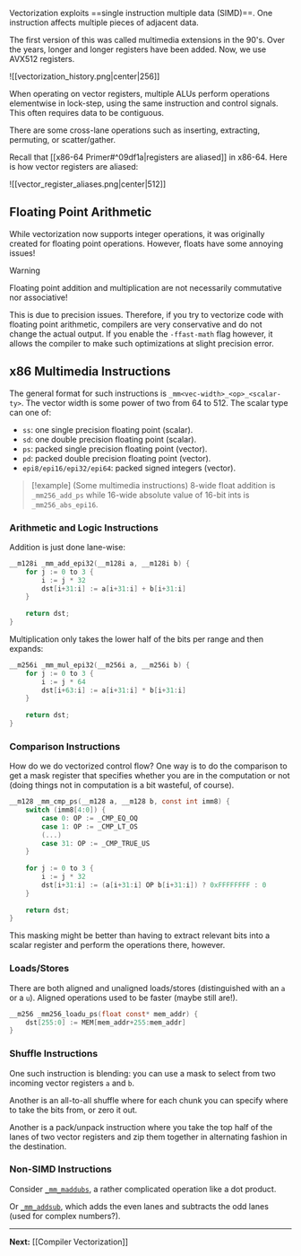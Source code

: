 Vectorization exploits ==single instruction multiple data (SIMD)==. One instruction affects multiple pieces of adjacent data.

The first version of this was called multimedia extensions in the 90's. Over the years, longer and longer registers have been added. Now, we use AVX512 registers.

![[vectorization_history.png|center|256]]

When operating on vector registers, multiple ALUs perform operations elementwise in lock-step, using the same instruction and control signals. This often requires data to be contiguous.

There are some cross-lane operations such as inserting, extracting, permuting, or scatter/gather.

Recall that [[x86-64 Primer#^09df1a|registers are aliased]] in x86-64. Here is how vector registers are aliased:

![[vector_register_aliases.png|center|512]]

## Floating Point Arithmetic

While vectorization now supports integer operations, it was originally created for floating point operations. However, floats have some annoying issues!

> [!warning]
> Floating point addition and multiplication are not necessarily commutative nor associative!

This is due to precision issues. Therefore, if you try to vectorize code with floating point arithmetic, compilers are very conservative and do not change the actual output. If you enable the `-ffast-math` flag however, it allows the compiler to make such optimizations at slight precision error.

## x86 Multimedia Instructions

The general format for such instructions is `_mm<vec-width>_<op>_<scalar-ty>`. The vector width is some power of two from 64 to 512. The scalar type can one of:

* `ss`: one single precision floating point (scalar).
* `sd`: one double precision floating point (scalar).
* `ps`: packed single precision floating point (vector).
* `pd`: packed double precision floating point (vector).
* `epi8/epi16/epi32/epi64`: packed signed integers (vector).

> [!example] (Some multimedia instructions)
> 8-wide float addition is `_mm256_add_ps` while 16-wide absolute value of 16-bit ints is `_mm256_abs_epi16`.

### Arithmetic and Logic Instructions

Addition is just done lane-wise:

```c
__m128i _mm_add_epi32(__m128i a, __m128i b) {
	for j := 0 to 3 {
		i := j * 32
		dst[i+31:i] := a[i+31:i] + b[i+31:i]
	}
	
	return dst;
}
```

Multiplication only takes the lower half of the bits per range and then expands:

```c
__m256i _mm_mul_epi32(__m256i a, __m256i b) {
	for j := 0 to 3 {
		i := j * 64
		dst[i+63:i] := a[i+31:i] * b[i+31:i]
	}
	
	return dst;
}
```

### Comparison Instructions

How do we do vectorized control flow? One way is to do the comparison to get a mask register that specifies whether you are in the computation or not (doing things not in computation is a bit wasteful, of course).

```c
__m128 _mm_cmp_ps(__m128 a, __m128 b, const int imm8) {
	switch (imm8[4:0]) {
		case 0: OP := _CMP_EQ_OQ
		case 1: OP := _CMP_LT_OS
		(...)
		case 31: OP := _CMP_TRUE_US
	}
	
	for j := 0 to 3 {
		i := j * 32
		dst[i+31:i] := (a[i+31:i] OP b[i+31:i]) ? 0xFFFFFFFF : 0
	}
	
	return dst;
}
```

This masking might be better than having to extract relevant bits into a scalar register and perform the operations there, however.

### Loads/Stores

There are both aligned and unaligned loads/stores (distinguished with an `a` or a `u`). Aligned operations used to be faster (maybe still are!).

```c
__m256 _mm256_loadu_ps(float const* mem_addr) {
	dst[255:0] := MEM[mem_addr+255:mem_addr]
}
```

### Shuffle Instructions

One such instruction is blending: you can use a mask to select from two incoming vector registers `a` and `b`.

Another is an all-to-all shuffle where for each chunk you can specify where to take the bits from, or zero it out.

Another is a pack/unpack instruction where you take the top half of the lanes of two vector registers and zip them together in alternating fashion in the destination.

### Non-SIMD Instructions

Consider [`_mm_maddubs`](https://www.felixcloutier.com/x86/pmaddubsw), a rather complicated operation like a dot product.

Or [`_mm_addsub`](https://www.felixcloutier.com/x86/addsubps), which adds the even lanes and subtracts the odd lanes (used for complex numbers?).

---

**Next:** [[Compiler Vectorization]]